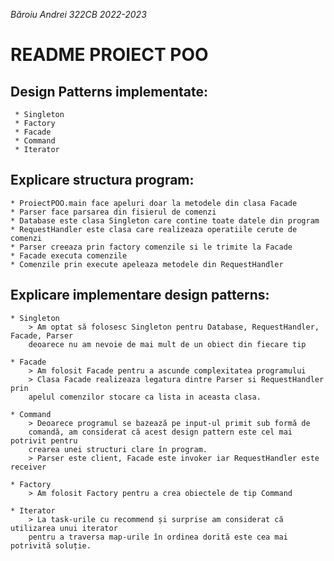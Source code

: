 *Băroiu Andrei 322CB 2022-2023*

# README PROIECT POO

## Design Patterns implementate:  
     * Singleton
     * Factory
     * Facade
     * Command
     * Iterator

## Explicare structura program:
    * ProiectPOO.main face apeluri doar la metodele din clasa Facade
    * Parser face parsarea din fisierul de comenzi
    * Database este clasa Singleton care contine toate datele din program
    * RequestHandler este clasa care realizeaza operatiile cerute de comenzi
    * Parser creeaza prin factory comenzile si le trimite la Facade
    * Facade executa comenzile
    * Comenzile prin execute apeleaza metodele din RequestHandler


## Explicare implementare design patterns:
    * Singleton
        > Am optat să folosesc Singleton pentru Database, RequestHandler, Facade, Parser
        deoarece nu am nevoie de mai mult de un obiect din fiecare tip

    * Facade
        > Am folosit Facade pentru a ascunde complexitatea programului
        > Clasa Facade realizeaza legatura dintre Parser si RequestHandler prin
        apelul comenzilor stocare ca lista in aceasta clasa.

    * Command
        > Deoarece programul se bazează pe input-ul primit sub formă de
        comandă, am considerat că acest design pattern este cel mai potrivit pentru
        crearea unei structuri clare în program.
        > Parser este client, Facade este invoker iar RequestHandler este receiver

    * Factory
        > Am folosit Factory pentru a crea obiectele de tip Command

    * Iterator
        > La task-urile cu recommend și surprise am considerat că utilizarea unui iterator
        pentru a traversa map-urile în ordinea dorită este cea mai potrivită soluție.



